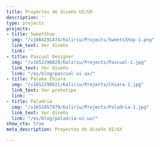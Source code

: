 ```yaml
---
title: Proyectos de diseño UI/UX
description: ''
type: projects
projects:
- title: SweetShop
  img: "/v1664291474/Kaliriu/Projects/SweetsShop-1.png"
  link_text: Ver diseño
  link: ''
- title: Pascual Designer
  img: "/v1652298829/Kaliriu/Projects/Pascual-1.jpg"
  link_text: Ver diseño
  link: "/es/blog/pascual-ui-ux/"
- title: Paloma Chiara
  img: "/v1652298821/Kaliriu/Projects/Chiara-1.jpg"
  link_text: Ver prototipo
  link: ''
- title: Paladria
  img: "/v1651857979/Kaliriu/Projects/Paladria-1.jpg"
  link_text: Ver diseño
  link: "/es/blog/paladria-ui-ux/"
show_cta: true
meta_description: Proyectos de diseño UI/UX

---
```

